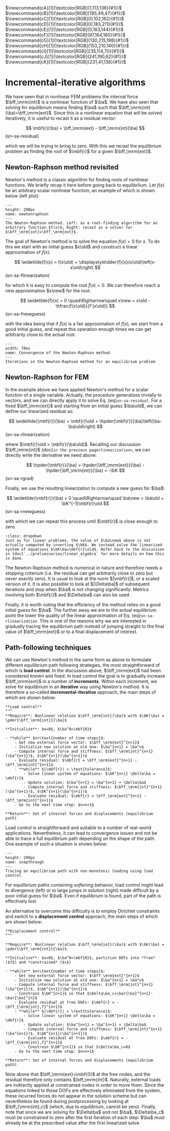 $\newcommand{\E}{\\[3pt]}$
$\newcommand{\DE}{\\[6pt]}$
$\newcommand{\TE}{\\[9pt]}$
$\newcommand{\QE}{\\[12pt]}$
$\newcommand{\eps}{\varepsilon}$
$\newcommand{\beps}{\boldsymbol\eps}$
$\newcommand{\bsig}{\boldsymbol\sigma}$
$\newcommand{\dbdot}{\,\colon\!}$
$\newcommand{\hint}{\displaystyle\int}$
$\newcommand{\hsum}{\displaystyle\sum}$
$\newcommand{\alert}[1]{{\color{pdcolor9}#1}}$
$\newcommand{\gives}{\quad\Rightarrow\quad}$
$\newcommand{\ud}{\mathrm{d}}$
$\newcommand{\uf}{\mathrm{f}}$
$\newcommand{\bff}{\mathbf{f}}$
$\newcommand{\ba}{\mathbf{a}}$
$\newcommand{\bb}{\mathbf{b}}$
$\newcommand{\bc}{\mathbf{c}}$
$\newcommand{\bh}{\mathbf{h}}$
$\newcommand{\bn}{\mathbf{n}}$
$\newcommand{\bq}{\mathbf{q}}$
$\newcommand{\bt}{\mathbf{t}}$
$\newcommand{\bu}{\mathbf{u}}$
$\newcommand{\bv}{\mathbf{v}}$
$\newcommand{\bw}{\mathbf{w}}$
$\newcommand{\bx}{\mathbf{x}}$
$\newcommand{\bB}{\mathbf{B}}$
$\newcommand{\bD}{\mathbf{D}}$
$\newcommand{\bJ}{\mathbf{J}}$
$\newcommand{\bK}{\mathbf{K}}$
$\newcommand{\bM}{\mathbf{M}}$
$\newcommand{\bN}{\mathbf{N}}$
$\newcommand{\bP}{\mathbf{P}}$
$\newcommand{\bzero}{\mathbf{0}}$
$\newcommand{\pder}[2]{\frac{\partial #1}{\partial #2}}$
$\newcommand{\dder}[2]{\frac{\ud #1}{\ud #2}}$
$\newcommand{\pders}[3]{\frac{\partial^2 #1}{\partial #2 \partial #3}}$
$\newcommand{\lder}[2]{{\ud #1}/{\ud #2}}$
$\newcommand{\lpder}[2]{{\partial #1}/{\partial #2}}$
$\newcommand{\lpders}[3]{{\partial^2 #1}/{\partial #2 \partial #3}}$
$\newcommand{\hfrac}[2]{\displaystyle\frac{#1}{#2}}$
$\newcommand{\lfrac}[2]{{#1}/{#2}}$
$\newcommand{\hpder}[2]{\displaystyle\frac{\partial #1}{\partial #2}}$
$\newcommand{\myVec}[1]{\left\{ \begin{matrix} #1 \end{matrix} \right\}}$
$\newcommand{\myMat}[1]{\left[ \begin{matrix} #1 \end{matrix} \right]}$
$\newcommand{\sym}{\ensuremath{_\mathrm{s}}}$
$\newcommand{\dg}{\ensuremath{^\circ}}$
$\newcommand{\mbf}[1]{\mathbf{#1}}$
$\newcommand{\mrm}[1]{\mathrm{#1}}$
$\newcommand{\bs}[1]{\boldsymbol{#1}}$
$\newcommand{\T}{^\mathrm{T}}$
$\newcommand{\dOmega}{\,\mathrm{d}\Omega}$
$\newcommand{\dGamma}{\,\mathrm{d}\Gamma}$
$\newcommand{\us}{\mathrm{s}}$
$\newcommand{\old}{_0}$
$\newcommand{\new}{_1}$

$\newcommand{cA}[1]{\textcolor[RGB]{1,113,136}{#1}}$
$\newcommand{cB}[1]{\textcolor[RGB]{195,49,47}{#1}}$
$\newcommand{cC}[1]{\textcolor[RGB]{0,102,162}{#1}}$
$\newcommand{cD}[1]{\textcolor[RGB]{0,183,211}{#1}}$
$\newcommand{cE}[1]{\textcolor[RGB]{0,163,144}{#1}}$
$\newcommand{cF}[1]{\textcolor[RGB]{97,164,180}{#1}}$
$\newcommand{cG}[1]{\textcolor[RGB]{130,215,198}{#1}}$
$\newcommand{cH}[1]{\textcolor[RGB]{153,210,140}{#1}}$
$\newcommand{cI}[1]{\textcolor[RGB]{235,114,70}{#1}}$
$\newcommand{cJ}[1]{\textcolor[RGB]{241,190,62}{#1}}$
$\newcommand{cK}[1]{\textcolor[RGB]{231,41,138}{#1}}$

# Incremental-iterative algorithms

We have seen that in nonlinear FEM problems the internal force $\bff_\mrm{int}$ is a nonlinear function of $\ba$. We have also seen that solving for equilibrium means finding $\ba$ such that $\bff_\mrm{int}(\ba)=\bff_\mrm{ext}$. Since this is a nonlinear equation that will be solved iteratively, it is useful to recast it as a residual vector:

$$
\mbf{r}(\ba) = \bff_\mrm{ext} - \bff_\mrm{int}(\ba)
$$(sn-sa-residual)

which we will be trying to bring to zero. With this we recast the equilibrium problem as finding the root of $\mbf{r}$ for a given $\bff_\mrm{ext}$.

## Newton-Raphson method revisited

Newton's method is a classic algorithm for finding roots of nonlinear functions. We briefly recap it here before going back to equilibrlium. Let $f(x)$ be an arbitrary scalar nonlinear function, an example of which is shown below (left plot):

```{figure} ./figures/newtonraphson.svg
---
height: 200px
name: newtonraphson 
---
The Newton-Raphson method. Left: as a root-finding algorithm for an arbitrary function $f(x)$; Right: recast as a solver for $\bff_\mrm{int}=\bff_\mrm{ext}$.
```

The goal of Newton's method is to solve the equation $f(x)=0$ for $x$. To do this we start with an initial guess $x\old$ and construct a linear approximation of $f(x)$:

$$
\widetilde{f}(x) = f(x\old) + \displaystyle\dder{f}{x}(x\old)\left(x-x\old\right)
$$(sn-sa-flinearization)

for which it is easy to compute the root $\widetilde{f}(x)=0$. We can therefore reach a new approximation $x\new$ for the root:

$$
\widetilde{f}(x) = 0 \quad\Rightarrow\quad x\new = x\old -\hfrac{f(x\old)}{f'(x\old)}
$$(sn-sa-fnewguess)

with the idea being that if $\widetilde{f}(x)$ is a fair approximation of $f(x)$, we start from a good initial guess, and repeat this operation enough times we can get arbitrarily close to the actual root. 

```{figure} ./figures/nrconvergence.gif
---
width: 70ex
name: Convergence of the Newton-Raphson method
---
Iterations in the Newton-Raphson method for an equilibrium problem
```

## Newton-Raphson for FEM

In the example above we have applied Newton's method for a scalar function of a single variable. Actually, the procedure generalizes trivially to vectors, and we can directly apply it to solve Eq. {eq}`sn-sa-residual`. For a fixed $\bff_\mrm{ext}$ and starting from an initial guess $\ba\old$, we can define our linearized residual as:

$$
\widetilde{\mbf{r}}(\ba) = \mbf{r}\old + \hpder{\mbf{r}}{\ba}\left(\ba-\ba\old\right)
$$(sn-sa-rlinearization)

where $\mbf{r}\old = \mbf{r}(\ba\old)$. Recalling our discussion $\bff_\mrm{int}$ {doc}`in the previous page<linearization>`, we can directly write the derivative we need above:

$$
\hpder{\mbf{r}}{\ba} = \hpder{\bff_\mrm{ext}}{\ba} - \hpder{\bff_\mrm{int}}{\ba} = -\bK
$$(sn-sa-rgrad)

Finally, we use the resulting linearization to compute a new guess for $\ba$:

$$
\widetilde{\mbf{r}}(\ba) = 0 \quad\Rightarrow\quad
\ba\new = \ba\old + \bK^{-1}\mbf{r}\old
$$(sn-sa-rnewguess)

with which we can repeat this process until $\mbf{r}$ is close enough to zero.

```{admonition} Coding FEM
:class: dropdown
Just as for linear problems, the value of $\ba\new$ above is not actually computed by inverting $\bK$. We instead solve the linearized system of equations $\bK\ba=\mbf{r}\old$. Refer back to the discussion in {doc}`../preliminaries/linear_algebra` for more details on how this is done.
```

The Newton-Raphson method is numerical in nature and therefore needs a stopping criterium (i.e. the residual can get arbitrarily close to zero but never exactly zero). It is usual to look at the norm $|\mbf{r}|$, or a scaled version of it. It is also possible to look at $|\Delta\ba|$ of subsequent iterations and stop when $\ba$ is not changing significantly. Metrics involving both $\mbf{r}$ and $\Delta\ba$ can also be used.

Finally, it is worth noting that the efficiency of the method relies on a good initial guess for $\ba$. The further away we are to the actual equilibrium point the lower the quality of the linear approximation of Eq. {eq}`sn-sa-rlinearization`. This is one of the reasons why we are interested in gradually tracing the equilibrium path instead of jumping straight to the final value of $\bff_\mrm{ext}$ or to a final displacement of interest.

## Path-following techniques

We can use Newton's method in the same form as above to formulate different equilibrium path following strategies, the most straightforward of which is **load control**. In the discussion above, $\bff_\mrm{ext}$ had been considered known and fixed. In load control the goal is to gradually increase $\bff_\mrm{ext}$ in a number of **increments**. Within each increment, we solve for equilibrium in an **iterative** way using Newton's method. It is therefore a so-called **incremental-iterative** approach, the main steps of which are shown below:

```{card}
**Load control**
^^^
**Require**: Nonlinear relation $\bff_\mrm{int}(\ba)$ with $\bK(\ba) = \pder{\bff_\mrm{int}}{\ba}$

**Initialize**: $n=0$, $\ba^0=\mbf{0}$

- **while** $n<\text{number of time steps}$:
    - Get new external force vector: $\bff_\mrm{ext}^{n+1}$
    - Initialize new solution at old one: $\ba^{n+1} = \ba^n$
    - Compute internal force and stiffness: $\bff_\mrm{int}^{n+1}(\ba^{n+1})$, $\bK^{n+1}(\ba^{n+1})$
    - Evaluate residual: $\mbf{r} = \bff_\mrm{ext}^{n+1} - \bff_\mrm{int}^{n+1}$
    - **while** $|\mbf{r}| > \text{tolerance}$:
        - Solve linear system of equations: $\bK^{n+1} \Delta\ba = \mbf{r}$
        - Update solution: $\ba^{n+1} = \ba^{n+1} + \Delta\ba$
        - Compute internal force and stiffness: $\bff_\mrm{int}^{n+1}(\ba^{n+1})$, $\bK^{n+1}(\ba^{n+1})$
        - Evaluate residual: $\mbf{r} = \bff_\mrm{ext}^{n+1} - \bff_\mrm{int}^{n+1}$
    - Go to the next time step: $n=n+1$

**Return**: Set of internal forces and displacements (equilibrium path)
```

Load control is straightforward and suitable to a number of real-world applications. Nevertheless, it can lead to convergence issues and not be able to trace a full equilibrium path depending on the shape of the path. One example of such a situation is shown below:

```{figure} ./figures/snapthrough.svg
---
height: 200px
name: snapthrough
---
Tracing an equilibrium path with non-monotonic loading using load control
```

For equilibrium paths containing *softening* behavior, load control might lead to divergence (left) or to large jumps in solution (right) made difficult by a poor initial guess for $\ba$. Even if equilibrium is found, part of the path is effectively lost.

An alternative to overcome this difficulty is to employ Dirichlet constraints and switch to a **displacement control** approach, the main steps of which are shown below:

```{card}
**Displacement control**
^^^

**Require**: Nonlinear relation $\bff_\mrm{int}(\ba)$ with $\bK(\ba) = \pder{\bff_\mrm{int}}{\ba}$

**Initialize**: $n=0$, $\ba^0=\mbf{0}$, partition DOFs into *free* ($f$) and *constrained* ($c$)

- **while** $n<\text{number of time steps}$:
    - Get new external force vector: $\bff_\mrm{ext}^{n+1}$
    - Initialize new solution at old one: $\ba^{n+1} = \ba^n$
    - Compute internal force and stiffness: $\bff_\mrm{int}^{n+1}(\ba^{n+1})$, $\bK^{n+1}(\ba^{n+1})$
    - Constrain $\bK^{n+1}$ so that $\Delta\ba_c=\bar{\ba}^{n+1}-\bar{\ba}^{n}$
    - Evaluate residual at free DOFs: $\mbf{r} = - \bff_{\mrm{int},f}^{n+1}$
    - **while** $|\mbf{r}| > \text{tolerance}$:
        - Solve linear system of equations: $\bK^{n+1} \Delta\ba = \mbf{r}$
        - Update solution: $\ba^{n+1} = \ba^{n+1} + \Delta\ba$
        - Compute internal force and stiffness: $\bff_\mrm{int}^{n+1}(\ba^{n+1})$, $\bK^{n+1}(\ba^{n+1})$
        - Evaluate residual at free DOFs: $\mbf{r} = - \bff_{\mrm{int},f}^{n+1}$
        - Constrain $\bK^{n+1}$ so that $\Delta\ba_c=0$
    - Go to the next time step: $n=n+1$

**Return**: Set of internal forces and displacements (equilibrium path)
```

Note above that $\bff_\mrm{ext}=\mbf{0}$ at the free nodes, and the residual therefore only contains $\bff_\mrm{int}$. Naturally, external loads are indirectly applied at constrained nodes in order to move them. Since the equations linked to those DOFs are effectively eliminated from the system, these incurred forces do not appear in the solution scheme but can nevertheless be found during postprocessing by looking at $\bff_{\mrm{int},c}$ (which, due to equilibrium, cannot be zero). Finally, note that since we are solving for $\Delta\ba$ and not $\ba$, $\Delta\ba_c$ must be constrained to zero after the first iteration of each step: $\ba$ must already be at the prescribed value after the first linearized solve.

